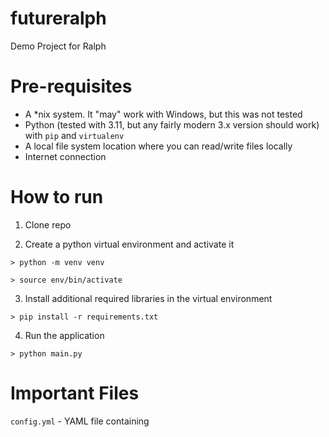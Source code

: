 # futureralph
Demo Project for Ralph

# Pre-requisites
- A *nix system. It "may" work with Windows, but this was not tested
- Python (tested with 3.11, but any fairly modern 3.x version should work) with `pip` and `virtualenv`
- A local file system location where you can read/write files locally
- Internet connection

# How to run

1. Clone repo

2. Create a python virtual environment and activate it
```shell
> python -m venv venv

> source env/bin/activate
```
3. Install additional required libraries in the virtual environment
```shell
> pip install -r requirements.txt
```
4. Run the application
```shell
> python main.py
```

# Important Files
`config.yml` - YAML file containing 